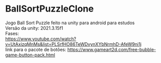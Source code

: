 # BallSortPuzzleClone
Jogo Ball Sort Puzzle feito na unity para android para estudos 
<br>
Versão da unity: 2021.3.15f1
<br>
Fases:
	<br>https://www.youtube.com/watch?v=UtAxizqMnMs&list=PLSrfHO86TeWDvynXYbNrmhD-AfeW9ni1j
<br>
link para o pacote de botões:
	https://www.gameart2d.com/free-bubble-game-button-pack.html